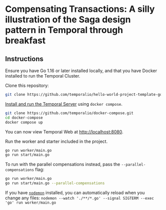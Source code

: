 # Compensating Transactions: A silly illustration of the Saga design pattern in Temporal through breakfast

## Instructions

Ensure you have Go 1.16 or later installed locally, and that you have Docker installed to run the Temporal Cluster.

Clone this repository:

```bash
git clone https://github.com/temporalio/hello-world-project-template-go
```

[Install and run the Temporal Server](https://docs.temporal.io/docs/server/quick-install) using `docker compose`.

```bash
git clone https://github.com/temporalio/docker-compose.git
cd docker-compose
docker compose up
```

You can now view Temporal Web at <http://localhost:8080>.

Run the worker and starter included in the project.

```bash
go run worker/main.go
go run start/main.go
```

To run with the parallel compensations instead, pass the `--parallel-compensations` flag:
```bash
go run worker/main.go
go run start/main.go --parallel-compensations
```

If you have [`nodemon`](https://nodemon.io/) installed, you can automatically reload when you change any files: `nodemon --watch './**/*.go' --signal SIGTERM --exec 'go' run worker/main.go`
